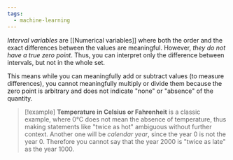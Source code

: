 ```yaml
---
tags:
  - machine-learning
---
```

*Interval variables* are [[Numerical variables]] where both the order and the exact differences between the values are meaningful. However, *they do not have a true zero point*. Thus, you can interpret only the difference between intervals, but not in the whole set.

This means while you can meaningfully add or subtract values (to measure differences), you cannot meaningfully multiply or divide them because the zero point is arbitrary and does not indicate "none" or "absence" of the quantity.

>[!example]
>**Temperature in Celsius or Fahrenheit** is a classic example, where 0°C does not mean the absence of temperature, thus making statements like "twice as hot" ambiguous without further context.
>Another one will be *calendar year*, since the year 0 is not the year 0. Therefore you cannot say that the year 2000 is "twice as late" as the year 1000.




